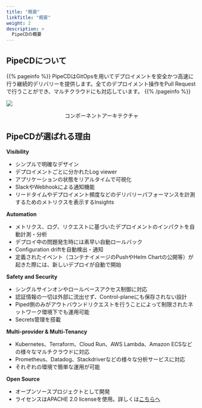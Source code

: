 ```yaml
---
title: "概要"
linkTitle: "概要"
weight: 2
description: >
  PipeCDの概要
---
```


## PipeCDについて

{{% pageinfo %}}
PipeCDはGitOpsを用いてデプロイメントを安全かつ高速に行う継続的デリバリーを提供します。全てのデプロイメント操作をPull Requestで行うことができ、マルチクラウドにも対応しています。
{{% /pageinfo %}}

![](/images/architecture-overview.png)
<p style="text-align: center;">
コンポーネントアーキテクチャ
</p>

## PipeCDが選ばれる理由

**Visibility**
- シンプルで明確なデザイン
- デプロイメントごとに分かれたLog viewer
- アプリケーションの状態をリアルタイムで可視化
- SlackやWebhookによる通知機能
- リードタイムやデプロイメント頻度などのデリバリーパフォーマンスを計測するためのメトリクスを表示するInsights

**Automation**
- メトリクス、ログ、リクエストに基づいたデプロイメントのインパクトを自動計測・分析
- デプロイ中の問題発生時には素早い自動ロールバック
- Configuration driftを自動検出・通知
- 定義されたイベント（コンテナイメージのPushやHelm Chartの公開等）が起きた際には、新しいデプロイが自動で開始

**Safety and Security**
- シングルサインオンやロールベースアクセス制御に対応
- 認証情報の一切は外部に流出せず、Control-planeにも保存されない設計
- Piped側のみがアウトバウンドリクエストを行うことによって制限されたネットワーク環境下でも運用可能
- Secrets管理を搭載

**Multi-provider & Multi-Tenancy**
- Kubernetes、Terraform、Cloud Run、AWS Lambda、Amazon ECSなどの様々なマルチクラウドに対応
- Prometheus、Datadog、Stackdriverなどの様々な分析サービスに対応
- それぞれの環境で簡単な運用が可能

**Open Source**

- オープンソースプロジェクトとして開発
- ライセンスはAPACHE 2.0 licenseを使用。詳しくは[こちらへ](https://github.com/pipe-cd/pipe/blob/master/LICENSE)
